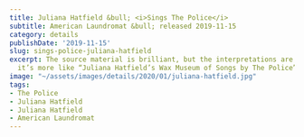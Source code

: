 ```yaml
---
title: Juliana Hatfield &bull; <i>Sings The Police</i>
subtitle: American Laundromat &bull; released 2019-11-15
category: details
publishDate: '2019-11-15'
slug: sings-police-juliana-hatfield
excerpt: The source material is brilliant, but the interpretations are so uneven that
  it’s more like “Juliana Hatfield’s Wax Museum of Songs by The Police”.
image: "~/assets/images/details/2020/01/juliana-hatfield.jpg"
tags:
- The Police
- Juliana Hatfield
- Juliana Hatfield
- American Laundromat
---
```


